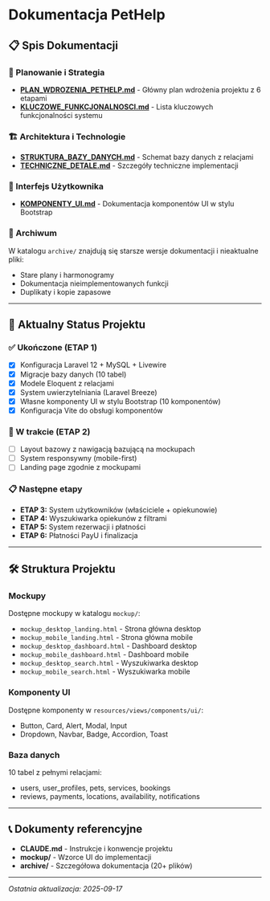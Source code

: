 # Dokumentacja PetHelp

## 📋 Spis Dokumentacji

### 🎯 Planowanie i Strategia
- [**PLAN_WDROZENIA_PETHELP.md**](PLAN_WDROZENIA_PETHELP.md) - Główny plan wdrożenia projektu z 6 etapami
- [**KLUCZOWE_FUNKCJONALNOSCI.md**](KLUCZOWE_FUNKCJONALNOSCI.md) - Lista kluczowych funkcjonalności systemu

### 🏗️ Architektura i Technologie
- [**STRUKTURA_BAZY_DANYCH.md**](STRUKTURA_BAZY_DANYCH.md) - Schemat bazy danych z relacjami
- [**TECHNICZNE_DETALE.md**](TECHNICZNE_DETALE.md) - Szczegóły techniczne implementacji

### 🎨 Interfejs Użytkownika
- [**KOMPONENTY_UI.md**](KOMPONENTY_UI.md) - Dokumentacja komponentów UI w stylu Bootstrap

### 📁 Archiwum
W katalogu `archive/` znajdują się starsze wersje dokumentacji i nieaktualne pliki:
- Stare plany i harmonogramy
- Dokumentacja nieimplementowanych funkcji
- Duplikaty i kopie zapasowe

---

## 🚀 Aktualny Status Projektu

### ✅ Ukończone (ETAP 1)
- [x] Konfiguracja Laravel 12 + MySQL + Livewire
- [x] Migracje bazy danych (10 tabel)
- [x] Modele Eloquent z relacjami
- [x] System uwierzytelniania (Laravel Breeze)
- [x] Własne komponenty UI w stylu Bootstrap (10 komponentów)
- [x] Konfiguracja Vite do obsługi komponentów

### 🔄 W trakcie (ETAP 2)
- [ ] Layout bazowy z nawigacją bazującą na mockupach
- [ ] System responsywny (mobile-first)
- [ ] Landing page zgodnie z mockupami

### 📋 Następne etapy
- **ETAP 3:** System użytkowników (właściciele + opiekunowie)
- **ETAP 4:** Wyszukiwarka opiekunów z filtrami
- **ETAP 5:** System rezerwacji i płatności
- **ETAP 6:** Płatności PayU i finalizacja

---

## 🛠️ Struktura Projektu

### Mockupy
Dostępne mockupy w katalogu `mockup/`:
- `mockup_desktop_landing.html` - Strona główna desktop
- `mockup_mobile_landing.html` - Strona główna mobile
- `mockup_desktop_dashboard.html` - Dashboard desktop
- `mockup_mobile_dashboard.html` - Dashboard mobile
- `mockup_desktop_search.html` - Wyszukiwarka desktop
- `mockup_mobile_search.html` - Wyszukiwarka mobile

### Komponenty UI
Dostępne komponenty w `resources/views/components/ui/`:
- Button, Card, Alert, Modal, Input
- Dropdown, Navbar, Badge, Accordion, Toast

### Baza danych
10 tabel z pełnymi relacjami:
- users, user_profiles, pets, services, bookings
- reviews, payments, locations, availability, notifications

---

## 📞 Dokumenty referencyjne

- **CLAUDE.md** - Instrukcje i konwencje projektu
- **mockup/** - Wzorce UI do implementacji
- **archive/** - Szczegółowa dokumentacja (20+ plików)

---

*Ostatnia aktualizacja: 2025-09-17*